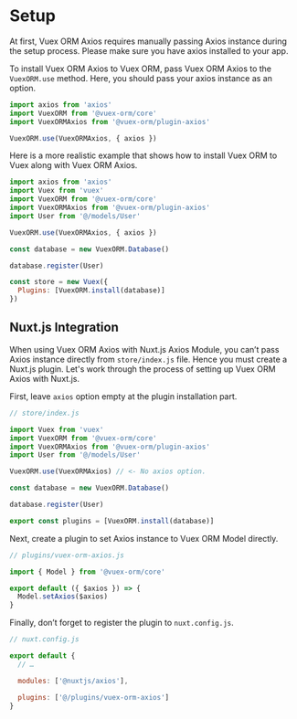# Setup

At first, Vuex ORM Axios requires manually passing Axios instance during the setup process. Please make sure you have axios installed to your app.

To install Vuex ORM Axios to Vuex ORM, pass Vuex ORM Axios to the `VuexORM.use` method. Here, you should pass your axios instance as an option.

```js
import axios from 'axios'
import VuexORM from '@vuex-orm/core'
import VuexORMAxios from '@vuex-orm/plugin-axios'

VuexORM.use(VuexORMAxios, { axios })
```

Here is a more realistic example that shows how to install Vuex ORM to Vuex along with Vuex ORM Axios.

```js
import axios from 'axios'
import Vuex from 'vuex'
import VuexORM from '@vuex-orm/core'
import VuexORMAxios from '@vuex-orm/plugin-axios'
import User from '@/models/User'

VuexORM.use(VuexORMAxios, { axios })

const database = new VuexORM.Database()

database.register(User)

const store = new Vuex({
  Plugins: [VuexORM.install(database)]
})
```

## Nuxt.js Integration

When using Vuex ORM Axios with Nuxt.js Axios Module, you can’t pass Axios instance directly from `store/index.js` file. Hence you must create a Nuxt.js plugin. Let's work through the process of setting up Vuex ORM Axios with Nuxt.js.

First, leave `axios` option empty at the plugin installation part.

```js
// store/index.js

import Vuex from 'vuex'
import VuexORM from '@vuex-orm/core'
import VuexORMAxios from '@vuex-orm/plugin-axios'
import User from '@/models/User'

VuexORM.use(VuexORMAxios) // <- No axios option.

const database = new VuexORM.Database()

database.register(User)

export const plugins = [VuexORM.install(database)]
```

Next, create a plugin to set Axios instance to Vuex ORM Model directly.

```js
// plugins/vuex-orm-axios.js

import { Model } from '@vuex-orm/core'

export default ({ $axios }) => {
  Model.setAxios($axios)
}
```

Finally, don’t forget to register the plugin to `nuxt.config.js`.

```js
// nuxt.config.js

export default {
  // …

  modules: ['@nuxtjs/axios'],

  plugins: ['@/plugins/vuex-orm-axios']
}
```
